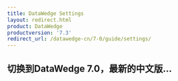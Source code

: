 ```yaml
---
title: DataWedge Settings
layout: redirect.html
product: DataWedge
productversion: '7.3'
redirect_url: /datawedge-cn/7-0/guide/settings/
---
```


## 切换到DataWedge 7.0，最新的中文版...
  


